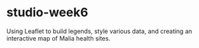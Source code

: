 # studio-week6
Using Leaflet to build legends, style various data, and creating an interactive map of Malia health sites.
